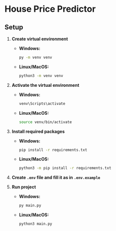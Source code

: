 # House Price Predictor

## Setup

1. **Create virtual environment**

   - **Windows:**
     ```bash
     py -m venv venv
     ```
   - **Linux/MacOS:**
     ```bash
     python3 -m venv venv
     ```

2. **Activate the virtual environment**

   - **Windows:**
     ```bash
     venv\Scripts\activate
     ```
   - **Linux/MacOS:**
     ```bash
     source venv/bin/activate
     ```

3. **Install required packages**

   - **Windows:**
     ```bash
     pip install -r requirements.txt
     ```
   - **Linux/MacOS:**
     ```bash
     python3 -m pip install -r requirements.txt
     ```

4. **Create `.env` file and fill it as in `.env.example`**

5. **Run project**

   - **Windows:**
     ```bash
     py main.py
     ```
   - **Linux/MacOS:**
     ```bash
     python3 main.py
     ```
